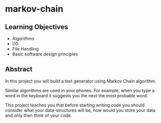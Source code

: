 # markov-chain

## Learning Objectives

- Algorithms
- I/O
- File Handling
- Basic software design principles

## Abstract

In this project you will build a text generator using Markov Chain algorithm.

Similar algorithms are used in your phones. For example, when you type a word in the 
keyboard it suggests you the next the most probable word.

This project teaches you that before starting writing code you should consider what your
data-structures will be, how would you store your data and only then think of your code.